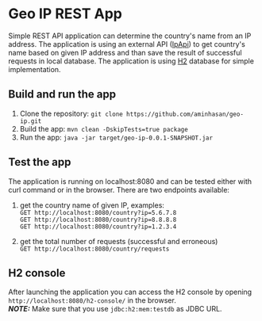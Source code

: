 # Geo IP REST App
Simple REST API application can determine the country's name from an IP address. The application is using an external API ([IpApi](https://ipapi.co/)) to get country's name based on given IP address and than save the result of successful requests in local database. The application is using [H2](https://www.h2database.com/html/main.html) database for simple implementation.

## Build and run the app
1. Clone the repository: `git clone https://github.com/aminhasan/geo-ip.git`
2. Build the app: `mvn clean -DskipTests=true package`
3. Run the app: `java -jar target/geo-ip-0.0.1-SNAPSHOT.jar`

## Test the app
The application is running on localhost:8080 and can be tested either with curl command or in the browser. There are two endpoints available:
1. get the country name of given IP, examples: <br />
`GET http://localhost:8080/country?ip=5.6.7.8` <br />
`GET http://localhost:8080/country?ip=8.8.8.8` <br />
`GET http://localhost:8080/country?ip=1.2.3.4`

2. get the total number of requests (successful and erroneous) <br />
`GET http://localhost:8080/country/requests`

## H2 console
After launching the application you can access the H2 console by opening `http://localhost:8080/h2-console/` in the browser. <br />
***NOTE:*** Make sure that you use `jdbc:h2:mem:testdb` as JDBC URL.
